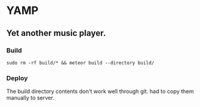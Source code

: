 # YAMP

## Yet another music player.

### Build
`sudo rm -rf build/* && meteor build --directory build/`


### Deploy
The build directory contents don't work well through git. had to copy them manually to server.
